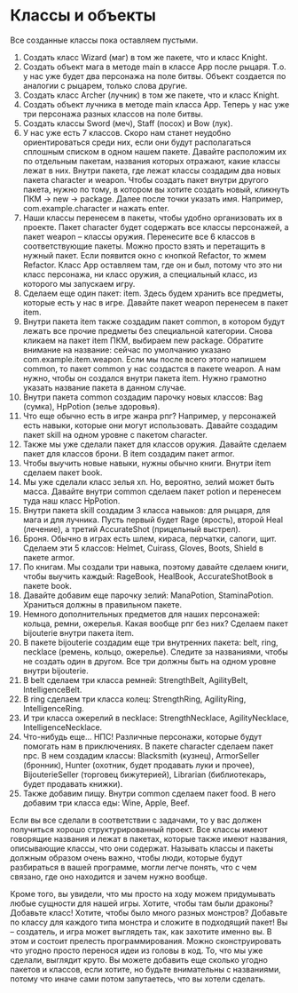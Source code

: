 # Классы и объекты
Все созданные классы пока оставляем пустыми.

1. Создать класс Wizard (маг) в том же пакете, что и класс Knight.
2. Создать объект мага в методе main в классе App после рыцаря. Т.о. у нас уже будет два персонажа на поле битвы. Объект создается по аналогии с рыцарем, только слова другие.
3. Создать класс Archer (лучник) в том же пакете, что и класс Knight.
4. Создать объект лучника в методе main класса App. Теперь у нас уже три персонажа разных классов на поле битвы.
5. Создать классы Sword (меч), Staff (посох) и Bow (лук).
6. У нас уже есть 7 классов. Скоро нам станет неудобно ориентироваться среди них, если они будут располагаться сплошным списком в одном нашем пакете. Давайте расположим их по отдельным пакетам, названия которых отражают, какие классы лежат в них. Внутри пакета, где лежат классы создадим два новых пакета character и weapon. Чтобы создать пакет внутри другого пакета, нужно по тому, в котором вы хотите создать новый, кликнуть ПКМ -> new -> package. Далее после точки указать имя. Например, com.example.character и нажать enter.
7. Наши классы перенесем в пакеты, чтобы удобно организовать их в проекте. Пакет character будет содержать все классы персонажей, а пакет weapon – классы оружия. Перенесите все 6 классов в соответствующие пакеты. Можно просто взять и перетащить в нужный пакет. Если появится окно с кнопкой Refactor, то жмем Refactor. Класс App оставляем там, где он и был, потому что это ни класс персонажа, ни класс оружия, а специальный класс, из которого мы запускаем игру.
8. Сделаем еще один пакет: item. Здесь будем хранить все предметы, которые есть у нас в игре. Давайте пакет weapon перенесем в пакет item.
9. Внутри пакета item также создадим пакет common, в котором будут лежать все прочие предметы без специальной категории. Снова кликаем на пакет item ПКМ, выбираем new package. Обратите внимание на название: сейчас по умолчанию указано com.example.item.weapon. Если мы после всего этого напишем common, то пакет common у нас создастся в пакете weapon. А нам нужно, чтобы он создался внутри пакета item. Нужно грамотно указать название пакета в данном случае.
10. Внутри пакета common создадим парочку новых классов: Bag (сумка), HpPotion (зелье здоровья).
11. Что еще обычно есть в игре жанра рпг? Например, у персонажей есть навыки, которые они могут использовать. Давайте создадим пакет skill на одном уровне с пакетом character.
12. Также мы уже сделали пакет для классов оружия. Давайте сделаем пакет для классов брони. В item создадим пакет armor.
13. Чтобы выучить новые навыки, нужны обычно книги. Внутри item сделаем пакет book.
14. Мы уже сделали класс зелья хп. Но, вероятно, зелий может быть масса. Давайте внутри common сделаем пакет potion и перенесем туда наш класс HpPotion.
15. Внутри пакета skill создадим 3 класса навыков: для рыцаря, для мага и для лучника. Пусть первый будет Rage (ярость), второй Heal (лечение), а третий AccurateShot (прицельный выстрел).
16. Броня. Обычно в играх есть шлем, кираса, перчатки, сапоги, щит. Сделаем эти 5 классов: Helmet, Cuirass, Gloves, Boots, Shield в пакете armor.
17. По книгам. Мы создали три навыка, поэтому давайте сделаем книги, чтобы выучить каждый: RageBook, HealBook, AccurateShotBook в пакете book.
18. Давайте добавим еще парочку зелий: ManaPotion, StaminaPotion. Храниться должны в правильном пакете.
19. Немного дополнительных предметов для наших персонажей: кольца, ремни, ожерелья. Какая вообще рпг без них? Сделаем пакет bijouterie внутри пакета item.
20. В пакете bijouterie создадим еще три внутренних пакета: belt, ring, necklace (ремень, кольцо, ожерелье). Следите за названиями, чтобы не создать один в другом. Все три должны быть на одном уровне внутри bijouterie.
21. В belt сделаем три класса ремней: StrengthBelt, AgilityBelt, IntelligenceBelt.
22. В ring сделаем три класса колец: StrengthRing, AgilityRing, IntelligenceRing.
23. И три класса ожерелий в necklace: StrengthNecklace, AgilityNecklace, IntelligenceNecklace.
24. Что-нибудь еще… НПС! Различные персонажи, которые будут помогать нам в приключениях. В пакете character сделаем пакет npc. В нем создадим классы: Blacksmith (кузнец), ArmorSeller (бронник), Hunter (охотник, будет продавать луки и прочее), BijouterieSeller (торговец бижутерией), Librarian (библиотекарь, будет продавать книжки).
25. Также добавим пищу. Внутри common сделаем пакет food. В него добавим три класса еды: Wine, Apple, Beef.

Если вы все сделали в соответствии с задачами, то у вас должен получиться хорошо структурированный проект. Все классы имеют говорящие названия и лежат в пакетах, которые также имеют названия, описывающие классы, что они содержат. Называть классы и пакеты должным образом очень важно, чтобы люди, которые будут разбираться в вашей программе, могли легче понять, что с чем связано, где оно находится и зачем нужно вообще.

Кроме того, вы увидели, что мы просто на ходу можем придумывать любые сущности для нашей игры. Хотите, чтобы там были драконы? Добавьте класс! Хотите, чтобы было много разных монстров? Добавьте по классу для каждого типа монстра и сложите в подходящий пакет! Вы – создатель, и игра может выглядеть так, как захотите именно вы. В этом и состоит прелесть программирования. Можно сконструировать что угодно просто перенося идеи из головы в код. То, что мы уже сделали, выглядит круто. Вы можете добавить еще сколько угодно пакетов и классов, если хотите, но будьте внимательны с названиями, потому что иначе сами потом запутаетесь, что вы хотели сделать.
